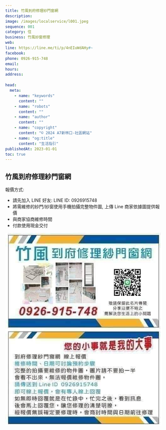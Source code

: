 ```yaml
---
title: 竹風到府修理紗門窗網
description:
image: /images/localservice/l001.jpeg
sequence: 001
category: 住
business: 竹風紗窗修理
web:
line: https://line.me/ti/p/4nEIuWdAHy#~
facebook:
phone: 0926-915-748
email:
hours:
address:

head:
  meta:
    - name: "keywords"
      content: ""
    - name: "robots"
      content: ""
    - name: "author"
      content: ""
    - name: "copyright"
      content: "© 2024 A7新林口-社區網站"
    - name: "og:title"
      content: "生活指引"
publishedAt: 2023-01-01
toc: true
---
```


## 竹風到府修理紗門窗網

報價方式:

- 請先加入 LINE 好友: LINE ID: 0926915748
- 將需維修的紗門/紗窗使用手機拍攝完整物件圖, 上傳 Line 商家依據圖提供報價
- 與商家協商維修時間
- 付款使用現金交付

![l001-1.jpeg](/images/localservice/l001-1.jpeg)
